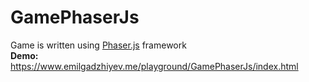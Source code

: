 # GamePhaserJs
Game is written using <a href="https://phaser.io/" target="_blank">Phaser.js</a> framework
<br />
<b>Demo:</b> https://www.emilgadzhiyev.me/playground/GamePhaserJs/index.html
